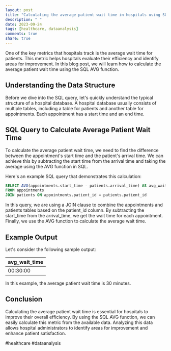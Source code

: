```yaml
---
layout: post
title: "Calculating the average patient wait time in hospitals using SQL AVG"
description: " "
date: 2023-09-24
tags: [healthcare, dataanalysis]
comments: true
share: true
---
```


One of the key metrics that hospitals track is the average wait time for patients. This metric helps hospitals evaluate their efficiency and identify areas for improvement. In this blog post, we will learn how to calculate the average patient wait time using the SQL AVG function.

## Understanding the Data Structure

Before we dive into the SQL query, let's quickly understand the typical structure of a hospital database. A hospital database usually consists of multiple tables, including a table for patients and another table for appointments. Each appointment has a start time and an end time.

## SQL Query to Calculate Average Patient Wait Time

To calculate the average patient wait time, we need to find the difference between the appointment's start time and the patient's arrival time. We can achieve this by subtracting the start time from the arrival time and taking the average using the AVG function in SQL.

Here's an example SQL query that demonstrates this calculation:

```sql
SELECT AVG(appointments.start_time - patients.arrival_time) AS avg_wait_time
FROM appointments
JOIN patients ON appointments.patient_id = patients.patient_id
```

In this query, we are using a JOIN clause to combine the appointments and patients tables based on the patient_id column. By subtracting the start_time from the arrival_time, we get the wait time for each appointment. Finally, we use the AVG function to calculate the average wait time.

## Example Output

Let's consider the following sample output:

| avg_wait_time |
|---------------|
| 00:30:00      |

In this example, the average patient wait time is 30 minutes.

## Conclusion

Calculating the average patient wait time is essential for hospitals to improve their overall efficiency. By using the SQL AVG function, we can easily calculate this metric from the available data. Analyzing this data allows hospital administrators to identify areas for improvement and enhance patient satisfaction.

#healthcare #dataanalysis